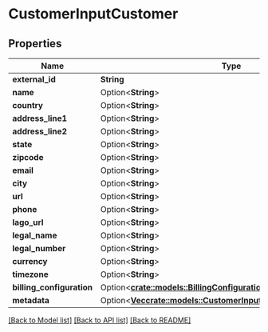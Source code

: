 # CustomerInputCustomer

## Properties

Name | Type | Description | Notes
------------ | ------------- | ------------- | -------------
**external_id** | **String** |  | 
**name** | Option<**String**> |  | [optional]
**country** | Option<**String**> |  | [optional]
**address_line1** | Option<**String**> |  | [optional]
**address_line2** | Option<**String**> |  | [optional]
**state** | Option<**String**> |  | [optional]
**zipcode** | Option<**String**> |  | [optional]
**email** | Option<**String**> |  | [optional]
**city** | Option<**String**> |  | [optional]
**url** | Option<**String**> |  | [optional]
**phone** | Option<**String**> |  | [optional]
**lago_url** | Option<**String**> |  | [optional]
**legal_name** | Option<**String**> |  | [optional]
**legal_number** | Option<**String**> |  | [optional]
**currency** | Option<**String**> |  | [optional]
**timezone** | Option<**String**> |  | [optional]
**billing_configuration** | Option<[**crate::models::BillingConfigurationCustomer**](BillingConfigurationCustomer.md)> |  | [optional]
**metadata** | Option<[**Vec<crate::models::CustomerInputCustomerMetadataInner>**](CustomerInput_customer_metadata_inner.md)> |  | [optional]

[[Back to Model list]](../README.md#documentation-for-models) [[Back to API list]](../README.md#documentation-for-api-endpoints) [[Back to README]](../README.md)


